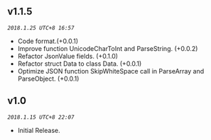 ## v1.1.5
_`2018.1.25 UTC+8 16:57`_
* Code format.(+0.0.1)
* Improve function UnicodeCharToInt and ParseString. (+0.0.2)
* Refactor JsonValue fields. (+0.1.0)
* Refactor struct Data to class Data. (+0.0.1)
* Optimize JSON function SkipWhiteSpace call in ParseArray and ParseObject. (+0.0.1)

## v1.0
_`2018.1.15 UTC+8 22:07`_

* Initial Release.
